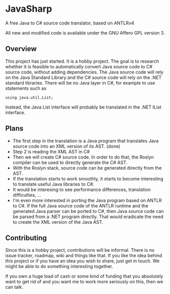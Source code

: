 # JavaSharp

A free Java to C# source code translator, based on ANTLRv4

All new and modified code is available under the GNU Affero GPL version 3.

## Overview

This project has just started. It is a hobby project.
The goal is to research whether it is feasible to automatically convert Java source code to C# source code,
without adding dependencies. The Java source code will rely on the Java Standard Library and the C# source code will
rely on the .NET standard libraries. There will be no Java layer in C#, for example to use statements such as

    using java.util.List;
    
Instead, the Java List interface will probably be translated in the .NET IList interface.

## Plans

 - The first step in the translation is a Java program that translates Java source code into an XML version of its AST. (done)
 - Step 2 is reading the XML AST in C#
 - Then we will create C# source code. In order to do that, the Roslyn compiler can be used to directly generate the C# AST.
 - With the Roslyn stack, source code can be generated directly from the AST.
 - If the translation starts to work smoothly, it starts to become interesting to translate useful Java libraries to C#.
 - It would be interesing to see performance differences, translation difficulties, ...
 - I'm even more interested in porting the Java program based on ANTLR to C#.
   If the full Java source code of the ANTLR runtime and the generated Java parser can be ported to C#,
   then Java source code can be parsed from a .NET program directly. That would eradicate the need to create the
   XML version of the Java AST.
 
## Contributing
 
Since this is a hobby project, contributions will be informal. There is no issue tracker, roadmap, wiki and things like that.
If you like the idea behind this project or if you have an idea you wish to share, just get in touch.
We might be able to do something interesting together.

If you own a huge load of cash or some kind of funding that you absolutely want to get rid of and you want me to work more seriously on this,
then we can talk.
